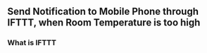 ## Send Notification to Mobile Phone through IFTTT, when Room Temperature is too high

### What is IFTTT
